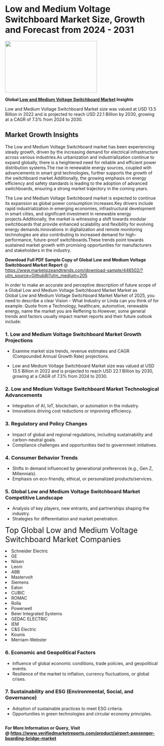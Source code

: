 <H1>Low and Medium Voltage Switchboard Market Size, Growth and Forecast from 2024 - 2031</H1><img class="aligncenter size-medium wp-image-584254" src="https://thirdeyenews.in/wp-content/uploads/2024/09/Global-Market-Research-300x168.jpeg" alt="" width="300" height="168" /><p><strong>Global&nbsp;<a href="https://www.marketsizeandtrends.com/download-sample/446502/?utm_source=Github8j?utm_medium=205">Low and Medium Voltage Switchboard Market</a> Insights</strong></p><p>Low and Medium Voltage Switchboard Market size was valued at USD 13.5 Billion in 2022 and is projected to reach USD 22.1 Billion by 2030, growing at a CAGR of 7.3% from 2024 to 2030.</p><p><h2>Market Growth Insights</h2> <p>The Low and Medium Voltage Switchboard market has been experiencing steady growth, driven by the increasing demand for electrical infrastructure across various industries.As urbanization and industrialization continue to expand globally, there is a heightened need for reliable and efficient power distribution systems.The rise in renewable energy sources, coupled with advancements in smart grid technologies, further supports the growth of the switchboard market.Additionally, the growing emphasis on energy efficiency and safety standards is leading to the adoption of advanced switchboards, ensuring a strong market trajectory in the coming years.</p> <p>The Low and Medium Voltage Switchboard market is expected to continue its expansion as global power consumption increases.Key drivers include rapid industrialization in emerging economies, infrastructural development in smart cities, and significant investment in renewable energy projects.Additionally, the market is witnessing a shift towards modular switchboards that provide enhanced scalability and flexibility for evolving energy demands.Innovations in digitalization and remote monitoring technologies are also contributing to increased demand for high-performance, future-proof switchboards.These trends point towards sustained market growth with promising opportunities for manufacturers and stakeholders in the industry.</p> <p><span class=""><strong>Download Full PDF Sample Copy of Global Low and Medium Voltage Switchboard Market Report</strong> @ <a href="https://www.marketsizeandtrends.com/download-sample/446502/?utm_source=Github8j?utm_medium=205" target="_blank">https://www.marketsizeandtrends.com/download-sample/446502/?utm_source=Github8j?utm_medium=205</a></span></p><p>In order to make an accurate and perceptive description of future scope of a Global&nbsp;Low and Medium Voltage Switchboard Market Market as Global&nbsp;Low and Medium Voltage Switchboard Market Market of 2025, you need to describe a clear Vision &ndash; What Industry or Linda can you think of for example: Quote from a Technology, healthcare, automotive, renewable energy, name the market you are Reffering to.However, some general trends and factors usually impact market reports and their future outlook include:</p><h3>1.&nbsp;<strong>Low and Medium Voltage Switchboard Market Growth Projections</strong></h3><ul><li>Examine market size trends, revenue estimates and CAGR (Compounded Annual Growth Rate) projections.</li><li><p>Low and Medium Voltage Switchboard Market size was valued at USD 13.5 Billion in 2022 and is projected to reach USD 22.1 Billion by 2030, growing at a CAGR of 7.3% from 2024 to 2030.</p></li></ul><h3>2.&nbsp;<strong>Low and Medium Voltage Switchboard Market Technological Advancements</strong></h3><ul><li>Integration of AI, IoT, blockchain, or automation in the industry.</li><li>Innovations driving cost reductions or improving efficiency.</li></ul><h3>3.&nbsp;<strong>Regulatory and Policy Changes</strong></h3><ul><li>Impact of global and regional regulations, including sustainability and carbon-neutral goals.</li><li>Compliance challenges and opportunities tied to government initiatives.</li></ul><h3>4.&nbsp;<strong>Consumer Behavior Trends</strong></h3><ul><li>Shifts in demand influenced by generational preferences (e.g., Gen Z, Millennials).</li><li>Emphasis on eco-friendly, ethical, or personalized products/services.</li></ul><h3>5.&nbsp;<strong>Global Low and Medium Voltage Switchboard Market Competitive Landscape</strong></h3><ul><li>Analysis of key players, new entrants, and partnerships shaping the industry.</li><li>Strategies for differentiation and market penetration.</li></ul><p data-pm-slice="1 1 []"><span style="color: inherit; font-family: inherit; font-size: 25px;">Top Global Low and Medium Voltage Switchboard Market Companies</span></p><div class="" data-test-id=""><p><li>Schneider Electric</li><li> GE</li><li> Nilsen</li><li> Leoni</li><li> ABB</li><li> Mastervolt</li><li> Siemens</li><li> Eaton</li><li> CUBIC</li><li> ROMAC</li><li> Rolla</li><li> Powerwell</li><li> Beier Integrated Systems</li><li> GEDAC ELECTRIC</li><li> IEM</li><li> C&S Electric</li><li> Kounis</li><li> Merriam-Webster</li></p></div><h3>6.&nbsp;<strong>Economic and Geopolitical Factors</strong></h3><ul><li>Influence of global economic conditions, trade policies, and geopolitical events.</li><li>Resilience of the market to inflation, currency fluctuations, or global crises.</li></ul><h3>7.&nbsp;<strong>Sustainability and ESG (Environmental, Social, and Governance)</strong></h3><ul><li>Adoption of sustainable practices to meet ESG criteria.</li><li>Opportunities in green technologies and circular economy principles.</li></ul><h2><strong style="font-size: 14px;">For More Information or Query, Visit @&nbsp;</strong><a style="background-color: #ffffff; font-size: 14px;" href="https://www.marketsizeandtrends.com/report/low-and-medium-voltage-switchboard-market/" target="_blank">https://www.verifiedmarketreports.com/product/airport-passenger-boarding-bridge-market</a></h2>